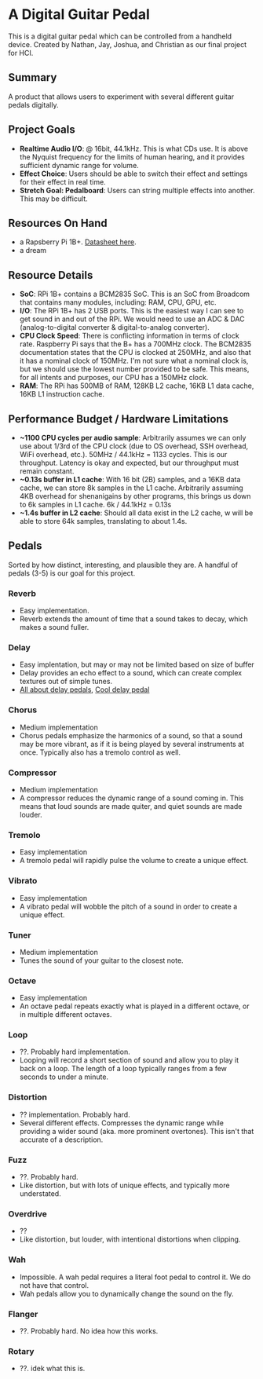 # A Digital Guitar Pedal
This is a digital guitar pedal which can be controlled from a handheld device. Created by Nathan, Jay, Joshua, and Christian as our final project for HCI.

## Summary
A product that allows users to experiment with several different guitar pedals digitally.

## Project Goals
- **Realtime Audio I/O**: @ 16bit, 44.1kHz. This is what CDs use. It is above the Nyquist frequency for the limits of human hearing, and it provides sufficient dynamic range for volume.
- **Effect Choice**: Users should be able to switch their effect and settings for their effect in real time.
- **Stretch Goal: Pedalboard**: Users can string multiple effects into another. This may be difficult.

## Resources On Hand
- a Rapsberry Pi 1B+. [Datasheet here](https://www.raspberrypi.com/documentation/computers/processors.html).
- a dream

## Resource Details
- **SoC**: RPi 1B+ contains a BCM2835 SoC. This is an SoC from Broadcom that contains many modules, including: RAM, CPU, GPU, etc.
- **I/O**: The RPi 1B+ has 2 USB ports. This is the easiest way I can see to get sound in and out of the RPi. We would need to use an ADC & DAC (analog-to-digital converter & digital-to-analog converter).
- **CPU Clock Speed**: There is conflicting information in terms of clock rate. Raspberry Pi says that the B+ has a 700MHz clock. The BCM2835 documentation states that the CPU is clocked at 250MHz, and also that it has a nominal clock of 150MHz. I'm not sure what a nominal clock is, but we should use the lowest number provided to be safe. This means, for all intents and purposes, our CPU has a 150MHz clock.
- **RAM**: The RPi has 500MB of RAM, 128KB L2 cache, 16KB L1 data cache, 16KB L1 instruction cache.

## Performance Budget / Hardware Limitations
- **~1100 CPU cycles per audio sample**: Arbitrarily assumes we can only use about 1/3rd of the CPU clock (due to OS overhead, SSH overhead, WiFi overhead, etc.). 50MHz / 44.1kHz = 1133 cycles. This is our throughput. Latency is okay and expected, but our throughput must remain constant.
- **~0.13s buffer in L1 cache**: With 16 bit (2B) samples, and a 16KB data cache, we can store 8k samples in the L1 cache. Arbitrarily assuming 4KB overhead for shenanigains by other programs, this brings us down to 6k samples in L1 cache. 6k / 44.1kHz = 0.13s
- **~1.4s buffer in L2 cache**: Should all data exist in the L2 cache, w will be able to store 64k samples, translating to about 1.4s.

## Pedals
Sorted by how distinct, interesting, and plausible they are. A handful of pedals (3-5) is our goal for this project.

### Reverb
- Easy implementation.
- Reverb extends the amount of time that a sound takes to decay, which makes a sound fuller.

### Delay
- Easy implentation, but may or may not be limited based on size of buffer
- Delay provides an echo effect to a sound, which can create complex textures out of simple tunes.
- [All about delay pedals](https://articles.boss.info/the-complete-guide-to-delay-pedals/), [Cool delay pedal](https://articles.boss.info/the-complete-guide-to-delay-pedals/)

### Chorus
- Medium implementation
- Chorus pedals emphasize the harmonics of a sound, so that a sound may be more vibrant, as if it is being played by several instruments at once. Typically also has a tremolo control as well.

### Compressor
- Medium implementation
- A compressor reduces the dynamic range of a sound coming in. This means that loud sounds are made quiter, and quiet sounds are made louder.

### Tremolo
- Easy implementation
- A tremolo pedal will rapidly pulse the volume to create a unique effect.

### Vibrato
- Easy implementation
- A vibrato pedal will wobble the pitch of a sound in order to create a unique effect.

### Tuner
- Medium implementation
- Tunes the sound of your guitar to the closest note.

### Octave
- Easy implementation
- An octave pedal repeats exactly what is played in a different octave, or in multiple different octaves.

### Loop
- ??. Probably hard implementation.
- Looping will record a short section of sound and allow you to play it back on a loop. The length of a loop typically ranges from a few seconds to under a minute.

### Distortion
- ?? implementation. Probably hard. 
- Several different effects. Compresses the dynamic range while providing a wider sound (aka. more prominent overtones). This isn't that accurate of a description.

### Fuzz 
- ??. Probably hard. 
- Like distortion, but with lots of unique effects, and typically more understated.


### Overdrive
- ??
- Like distortion, but louder, with intentional distortions when clipping.


### Wah
- Impossible. A wah pedal requires a literal foot pedal to control it. We do not have that control.
- Wah pedals allow you to dynamically change the sound on the fly.

### Flanger
- ??. Probably hard. No idea how this works.

### Rotary
- ??. idek what this is.